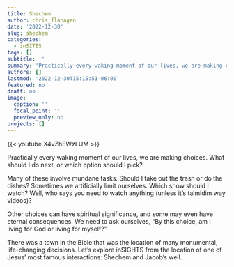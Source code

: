 ```yaml
---
title: Shechem
author: chris_flanagan
date: '2022-12-30'
slug: shechem
categories:
  - inSITES
tags: []
subtitle: ''
summary: 'Practically every waking moment of our lives, we are making choices. At Shechem, many choices were made.  Sometimes these choices were to follow God and sometimes they were not.  Lets explore the inSITES from Shechem.'
authors: []
lastmod: '2022-12-30T15:15:51-06:00'
featured: no
draft: no
image:
  caption: ''
  focal_point: ''
  preview_only: no
projects: []
---
```

{{< youtube X4vZhEWzLUM >}}

Practically every waking moment of our lives, we are making choices.  What should I do next, or which option should I pick?  

Many of these involve mundane tasks.  Should I take out the trash or do the dishes?  Sometimes we artificially limit ourselves.  Which show should I watch?  Well, who says you need to watch anything (unless it’s talmidim way videos)? 

Other choices can have spiritual significance, and some may even have eternal consequences. We need to ask ourselves, “By this choice, am I living for God or living for myself?” 

There was a town in the Bible that was the location of many monumental, life-changing decisions. Let’s explore inSIGHTS from the location of one of Jesus’ most famous interactions: Shechem and Jacob’s well.
